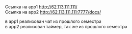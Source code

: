 <br>Cсылка на app1 http://62.113.111.111/ <br>
Cсылка на app2 http://62.113.111.111:7777/docs/ </br>

в app1 реализован чат из прошлого семестра <br>
в app2 реализован таймер, так же из прошлого семестра
